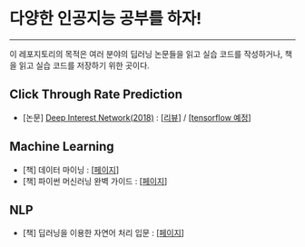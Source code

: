 
# 다양한 인공지능 공부를 하자!
---
이 레포지토리의 목적은 여러 분야의 딥러닝 논문들을 읽고 실습 코드를 작성하거나, 책을 읽고 실습 코드를 저장하기 위한 곳이다.

## Click Through Rate Prediction

* [논문] [Deep Interest Network(2018)](https://arxiv.org/abs/1706.06978?context=cs) : [[리뷰](https://yhyuntak.github.io/click-through%20rate%20prediction/%EB%85%BC%EB%AC%B8%20%EB%A6%AC%EB%B7%B0/Deep_interest_Network/)] / [[tensorflow 예정]()]


## Machine Learning

* [책] 데이터 마이닝 : [[페이지](https://yhyuntak.github.io/categories/data_mining)]
* [책] 파이썬 머신러닝 완벽 가이드 : [[페이지]()]

## NLP

* [책] 딥러닝을 이용한 자연어 처리 입문 : [[페이지](https://github.com/yhyuntak/STUDY_AI/tree/main/Tensorflow/%E1%84%8E%E1%85%A2%E1%86%A8_%E1%84%83%E1%85%B5%E1%86%B8_%E1%84%85%E1%85%A5%E1%84%82%E1%85%B5%E1%86%BC%E1%84%8B%E1%85%B3%E1%86%AF_%E1%84%8B%E1%85%B5%E1%84%8B%E1%85%AD%E1%86%BC%E1%84%92%E1%85%A1%E1%86%AB_%E1%84%8C%E1%85%A1%E1%84%8B%E1%85%A7%E1%86%AB%E1%84%8B%E1%85%A5_%E1%84%8E%E1%85%A5%E1%84%85%E1%85%B5_%E1%84%8B%E1%85%B5%E1%86%B8%E1%84%86%E1%85%AE%E1%86%AB)]

